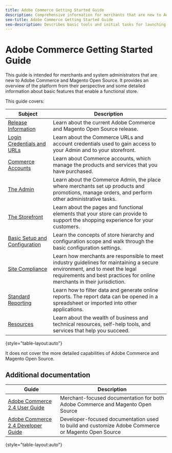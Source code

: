 ```yaml
---
title: Adobe Commerce Getting Started Guide
description: Comprehensive information for merchants that are new to Adobe Commerce and Magento Open Source.
seo-title: Adobe Commerce Getting Started Guide
seo-description: Describes basic tools and initial tasks for launching an Adobe Commerce or Magento Open Source store.
---
```


# Adobe Commerce Getting Started Guide

This guide is intended for merchants and system administrators that are new to Adobe Commerce and Magento Open Source. It provides an overview of the platform from their perspective and some detailed information about basic features that enable a functional store.

This guide covers:

| Subject | Description |
| ------- | ----------- |
| [Release Information](about-this-release.md) | Learn about the current Adobe Commerce and Magento Open Source release. |
| [Login Credentials and URLs](login-urls.md) | Learn about the Commerce URLs and account credentials used to gain access to your Admin and to your storefront. |
| [Commerce Accounts](commerce-account-create.md)  | Learn about Commerce accounts, which manage the products and services that you have purchased. |
| [The Admin](admin.md) | Learn about the Commerce Admin, the place where merchants set up products and promotions, manage orders, and perform other administrative tasks. |
| [The Storefront](storefront.md) | Learn about the pages and functional elements that your store can provide to support the shopping experience for your customers. |
| [Basic Setup and Configuration](websites-stores-views.md) | Learn the concepts of store hierarchy and configuration scope and walk through the basic configuration settings. |
| [Site Compliance](privacy-policy.md) | Learn how merchants are responsible to meet industry guidelines for maintaining a secure environment, and to meet the legal requirements and best practices for online merchants in their jurisdiction. |
| [Standard Reporting](reports-menu.md) | Learn how to filter data and generate online reports. The report data can be opened in a spreadsheet or imported into other applications. |
| [Resources](resources.md) | Learn about the wealth of business and technical resources, self-help tools, and services that help you succeed. |

{style="table-layout:auto"}

It does not cover the more detailed capabilities of Adobe Commerce and Magento Open Source.

## Additional documentation

| Guide | Description |
|------ | ----------- |
| [Adobe Commerce 2.4 User Guide](https://docs.magento.com/user-guide/) | Merchant-focused documentation for both Adobe Commerce and Magento Open Source |
| [Adobe Commerce 2.4 Developer Guide](https://devdocs.magento.com/) | Developer-focused documentation used to build and customize Adobe Commerce or Magento Open Source |

{style="table-layout:auto"}
